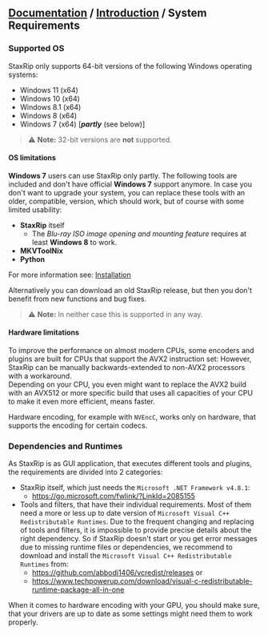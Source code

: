 ﻿## [Documentation](../README.md) / [Introduction](README.md) / System Requirements

### Supported OS

StaxRip only supports 64-bit versions of the following Windows operating systems:

- Windows 11 (x64)
- Windows 10 (x64)
- Windows 8.1 (x64)
- Windows 8 (x64)
- Windows 7 (x64) [***partly*** (see below)]

> :warning: **Note:** 32-bit versions are **not** supported.

#### OS limitations
**Windows 7** users can use StaxRip only partly. The following tools are included and don't have
official **Windows 7** support anymore. In case you don't want to upgrade your system,
you can replace these tools with an older, compatible, version, which should work, but of course with some limited usability:
- **StaxRip** itself
    - The *Blu-ray ISO image opening and mounting feature* requires at least **Windows 8** to work.
- **MKVToolNix**
- **Python**

For more information see: [Installation](Installation.md)
             
Alternatively you can download an old StaxRip release, but then you don't benefit from new functions and bug fixes.

> :warning: **Note:** In neither case this is supported in any way.

#### Hardware limitations

To improve the performance on almost modern CPUs, some encoders and plugins are built for CPUs that support the
AVX2 instruction set: However, StaxRip can be manually backwards-extended to non-AVX2 processors with a workaround.  
Depending on your CPU, you even might want to replace the AVX2 build with an AVX512 or more specific build that uses
all capacities of your CPU to make it even more efficient, means faster.

Hardware encoding, for example with `NVEncC`, works only on hardware, that supports the encoding for certain codecs.


### Dependencies and Runtimes
As StaxRip is as GUI application, that executes different tools and plugins, the requirements are divided into 2 categories:

- StaxRip itself, which just needs the `Microsoft .NET Framework v4.8.1`:
    - https://go.microsoft.com/fwlink/?LinkId=2085155
- Tools and filters, that have their individual requirements.
    Most of them need a more or less up to date version of `Microsoft Visual C++ Redistributable Runtimes`.
    Due to the frequent changing and replacing of tools and filters, it is impossible to provide precise details
    about the right dependency. So if StaxRip doesn't start or you get error messages due to missing runtime files or
    dependencies, we recommend to download and install the `Microsoft Visual C++ Redistributable Runtimes` from:
    - https://github.com/abbodi1406/vcredist/releases or
    - https://www.techpowerup.com/download/visual-c-redistributable-runtime-package-all-in-one

When it comes to hardware encoding with your GPU, you should make sure, that your drivers are up to date as
some settings might need them to work properly.

